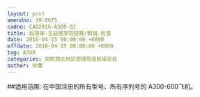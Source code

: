 ```yaml
---
layout: post
amendno: 39-8675
cadno: CAD2016-A300-02
title: 起落架-主起落架铰链臂/筒销-检查
date: 2016-04-15 00:00:00 +0800
effdate: 2016-04-15 00:00:00 +0800
tag: A300
categories: 民航西北地区管理局适航审定处
author: 徐蕾
---
```


##适用范围:
在中国注册的所有型号、所有序列号的 A300-600飞机。

